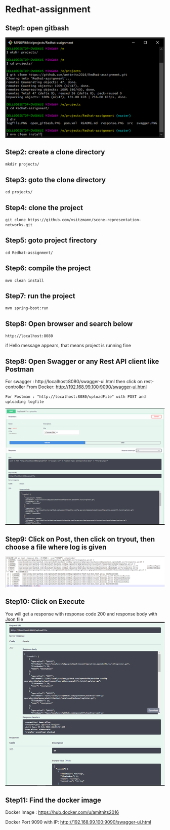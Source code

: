 # Redhat-assignment
## Step1: open gitbash
![title](open_gitbash_1.PNG)
## Step2: create a clone directory
```
mkdir projects/
```
## Step3: goto the clone directory
```
cd projects/
```
## Step4: clone the project
```
git clone https://github.com/vsitzmann/scene-representation-networks.git
```
## Step5: goto project firectory
```
cd Redhat-assignment/
```
## Step6: compile the project
```
mvn clean install
```
## Step7: run the project
```
mvn spring-boot:run
```
## Step8: Open browser and search below
```
http://localhost:8080
```
if Hello message appears, that means project is running fine
## Step8: Open Swagger or any Rest API client like Postman
For swagger : http://localhost:8080/swagger-ui.html then click on rest-controller
From Docker: http://192.168.99.100:9090/swagger-ui.html
```
For Postman : "http://localhost:8080/uploadFile" with POST and uploading logfile
```
![title](swagger.PNG)
## Step9: Click on Post, then click on tryout, then choose a file where log is given
![title](logfile.PNG)
## Step10: Click on Execute
You will get a response with response code 200 and response body with Json file
![title](get_response.PNG)

## Step11: Find the docker image
Docker Image : https://hub.docker.com/u/amitnits2016

Docker Port 9090 with IP: http://192.168.99.100:9090/swagger-ui.html
